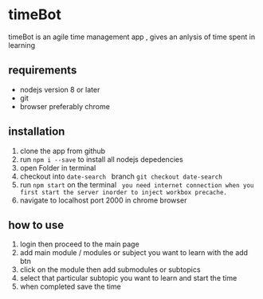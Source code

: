 # timeBot 

timeBot is an agile time management app , gives an anlysis of time 
spent in learning

## requirements
* nodejs version 8 or later
* git 
* browser preferably chrome

## installation 
1. clone the app from github 
2. run  ` npm i --save ` to install all nodejs depedencies 
3. open Folder in terminal
4. checkout into `date-search ` branch ` git checkout date-search `
5. run ` npm start ` on the terminal ` you need internet connection when you first start the server inorder to inject workbox precache.`
6. navigate to localhost port 2000 in chrome browser 

## how to use 
1. login then proceed to the main page 
2. add main module / modules or subject you want to learn with the add btn 
3. click on the module then add submodules or subtopics 
4. select that particular subtopic you want to learn and start the time 
5. when completed save the time 

